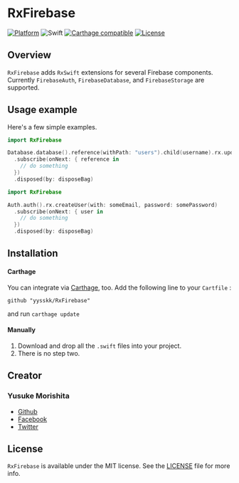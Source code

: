 # RxFirebase

[![Platform](http://img.shields.io/badge/platform-iOS-blue.svg?style=flat
)](https://developer.apple.com/iphone/index.action)
![Swift](https://img.shields.io/badge/Swift-4.0-orange.svg)
[![Carthage compatible](https://img.shields.io/badge/Carthage-Compatible-brightgreen.svg?style=flat)](https://github.com/Carthage/Carthage)
[![License](http://img.shields.io/badge/license-MIT-lightgrey.svg?style=flat
)](http://mit-license.org)

## Overview

`RxFirebase` adds `RxSwift` extensions for several Firebase components. Currently `FirebaseAuth`, `FirebaseDatabase`, and `FirebaseStorage` are supported.

## Usage example

Here's a few simple examples.

```swift
import RxFirebase

Database.database().reference(withPath: "users").child(username).rx.updateChildValues(someVaues)
  .subscribe(onNext: { reference in
    // do something
  })
  .disposed(by: disposeBag)
```

```swift
import RxFirebase

Auth.auth().rx.createUser(with: someEmail, password: somePassword)
  .subscribe(onNext: { user in
    // do something
  })
  .disposed(by: disposeBag)

```

## Installation
#### Carthage

You can integrate via [Carthage](https://github.com/carthage/carthage), too.
Add the following line to your `Cartfile` :

```
github "yysskk/RxFirebase"
```

and run `carthage update`

#### Manually
1. Download and drop all the `.swift` files into your project.  
2. There is no step two.  

## Creator
### Yusuke Morishita
- [Github](https://github.com/yysskk)
- [Facebook](https://www.facebook.com/yysskk.mrst)
- [Twitter](https://twitter.com/_yysskk)


## License
`RxFirebase` is available under the MIT license. See the [LICENSE](./LICENSE) file for more info.
